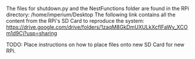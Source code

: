 The files for shutdown.py and the NestFunctions folder are found in the RPi directory: /home/imperium/Desktop
The following link contains all the content from the RPi's SD Card to reproduce the system:
https://drive.google.com/drive/folders/1zaqM8GkDmUXULkXcfIFaWy_XCOm1d9Cj?usp=sharing

TODO: Place instructions on how to place files onto new SD Card for new RPi.

